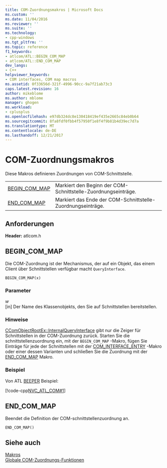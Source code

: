 ```yaml
---
title: COM-Zuordnungsmakros | Microsoft Docs
ms.custom: ''
ms.date: 11/04/2016
ms.reviewer: ''
ms.suite: ''
ms.technology:
- cpp-windows
ms.tgt_pltfrm: ''
ms.topic: reference
f1_keywords:
- atlcom/ATL::BEGIN_COM_MAP
- atlcom/ATL::END_COM_MAP
dev_langs:
- C++
helpviewer_keywords:
- COM interfaces, COM map macros
ms.assetid: 0f33656d-321f-4996-90cc-9a7f21ab73c3
caps.latest.revision: 16
author: mikeblome
ms.author: mblome
manager: ghogen
ms.workload:
- cplusplus
ms.openlocfilehash: e97db324dc8e130418419ef435e2665c84eb0b64
ms.sourcegitcommit: 8fa8fdf0fbb4f57950f1e8f4f9b81b4d39ec7d7a
ms.translationtype: MT
ms.contentlocale: de-DE
ms.lasthandoff: 12/21/2017
---
```

# <a name="com-map-macros"></a>COM-Zuordnungsmakros
Diese Makros definieren Zuordnungen von COM-Schnittstelle.  
  
|||  
|-|-|  
|[BEGIN_COM_MAP](#begin_com_map)|Markiert den Beginn der COM-Schnittstelle-Zuordnungseinträge.|  
|[END_COM_MAP](#end_com_map)|Markiert das Ende der COM-Schnittstelle-Zuordnungseinträge.|  

## <a name="requirements"></a>Anforderungen  
 **Header:** atlcom.h  
   
##  <a name="begin_com_map"></a>BEGIN_COM_MAP  
 Die COM-Zuordnung ist der Mechanismus, der auf ein Objekt, das einem Client über Schnittstellen verfügbar macht `QueryInterface`.  
  
```
BEGIN_COM_MAP(x)
```  
  
### <a name="parameters"></a>Parameter  
 *w*  
 [in] Der Name des Klassenobjekts, den Sie auf Schnittstellen bereitstellen.  
  
### <a name="remarks"></a>Hinweise  
 [CComObjectRootEx::InternalQueryInterface](ccomobjectrootex-class.md#internalqueryinterface) gibt nur die Zeiger für Schnittstellen in der COM-Zuordnung zurück. Starten Sie die schnittstellenzuordnung ein, mit der `BEGIN_COM_MAP` -Makro, fügen Sie Einträge für jede der Schnittstellen mit der [COM_INTERFACE_ENTRY](com-interface-entry-macros.md#com_interface_entry) -Makro oder einer dessen Varianten und schließen Sie die Zuordnung mit der [END_COM_MAP](#end_com_map) Makro.  

  
### <a name="example"></a>Beispiel  
 Von ATL [BEEPER](../../visual-cpp-samples.md) Beispiel:  
  
 [!code-cpp[NVC_ATL_COM#1](../../atl/codesnippet/cpp/com-map-macros_1.h)]  
  

  
##  <a name="end_com_map"></a>END_COM_MAP  
 Beendet die Definition der COM-schnittstellenzuordnung an.  
  
```
END_COM_MAP()
```  
  
## <a name="see-also"></a>Siehe auch  
 [Makros](../../atl/reference/atl-macros.md)   
 [Globale COM-Zuordnungs-Funktionen](../../atl/reference/com-map-global-functions.md)
